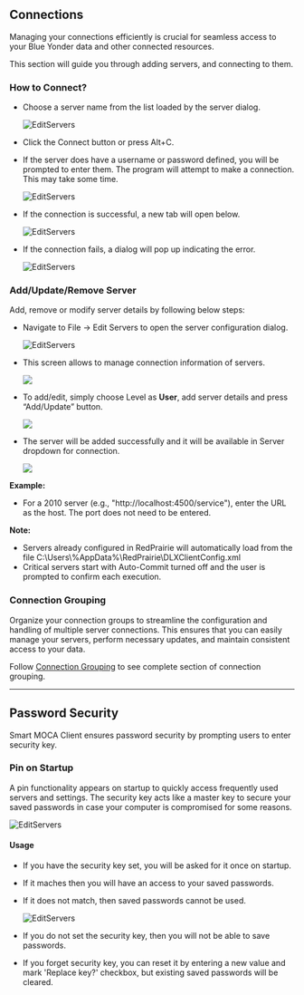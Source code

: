## Connections

Managing your connections efficiently is crucial for seamless access to your Blue Yonder data and other connected resources. 

This section will guide you through adding servers, and connecting to them.

### How to Connect?

- Choose a server name from the list loaded by the server dialog. 

  ![EditServers](./.attachments/server1.png)

- Click the Connect button or press Alt+C.

- If the server does have a username or password defined, you will be prompted to enter them. The program will attempt to make a connection. This may take some time.

  ![EditServers](./.attachments/server2.png)

- If the connection is successful, a new tab will open below.

  ![EditServers](./.attachments/server4.png)

- If the connection fails, a dialog will pop up indicating the error.

  ![EditServers](./.attachments/server3.png)

### Add/Update/Remove Server

Add, remove or modify server details by following below steps:

- Navigate to File -> Edit Servers to open the server configuration dialog. 

  ![EditServers](./.attachments/dhl019.png)
 
- This screen allows to manage connection information of servers. 
  
  ![](./.attachments/dhl020.png)
  
- To add/edit, simply choose Level as **User**, add server details and press “Add/Update” button.

  ![](./.attachments/file-menu/EditServers.png)

- The server will be added successfully and it will be available in Server dropdown for connection.

  ![](./.attachments/dhl021.png)

**Example:**

- For a 2010 server (e.g., "http://localhost:4500/service"), enter the URL as the host. The port does not need to be entered.

**Note:** 

- Servers already configured in RedPrairie will automatically load from the file C:\Users\\%AppData%\RedPrairie\DLXClientConfig.xml
- Critical servers start with Auto-Commit turned off and the user is prompted to confirm each execution.

### Connection Grouping

Organize your connection groups to streamline the configuration and handling of multiple server connections. This ensures that you can easily manage your servers, perform necessary updates, and maintain consistent access to your data.

Follow [Connection Grouping](./menu-overview/file.md) to see complete section of connection grouping.

---

## Password Security

Smart MOCA Client ensures password security by prompting users to enter security key. 

### Pin on Startup

A pin functionality appears on startup to quickly access frequently used servers and settings. The security key acts like a master key to secure your saved passwords in case your computer is compromised for some reasons.

![EditServers](./.attachments/password1.png)

#### Usage

- If you have the security key set, you will be asked for it once on startup.
- If it maches then you will have an access to your saved passwords.
- If it does not match, then saved passwords cannot be used.

  ![EditServers](./.attachments/password2.png)

- If you do not set the security key, then you will not be able to save passwords.
- If you forget security key, you can reset it by entering a new value and mark 'Replace key?' checkbox, but existing saved passwords will be cleared.
